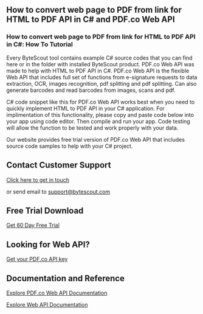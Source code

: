 ## How to convert web page to PDF from link for HTML to PDF API in C# and PDF.co Web API

### How to convert web page to PDF from link for HTML to PDF API in C#: How To Tutorial

Every ByteScout tool contains example C# source codes that you can find here or in the folder with installed ByteScout product. PDF.co Web API was made to help with HTML to PDF API in C#. PDF.co Web API is the flexible Web API that includes full set of functions from e-signature requests to data extraction, OCR, images recognition, pdf splitting and pdf splitting. Can also generate barcodes and read barcodes from images, scans and pdf.

C# code snippet like this for PDF.co Web API works best when you need to quickly implement HTML to PDF API in your C# application. For implimentation of this functionality, please copy and paste code below into your app using code editor. Then compile and run your app. Code testing will allow the function to be tested and work properly with your data.

Our website provides free trial version of PDF.co Web API that includes source code samples to help with your C# project.

## Contact Customer Support

[Click here to get in touch](https://bytescout.zendesk.com/hc/en-us/requests/new?subject=PDF.co%20Web%20API%20Question)

or send email to [support@bytescout.com](mailto:support@bytescout.com?subject=PDF.co%20Web%20API%20Question) 

## Free Trial Download

[Get 60 Day Free Trial](https://bytescout.com/download/web-installer?utm_source=github-readme)

## Looking for Web API? 

[Get your PDF.co API key](https://pdf.co/documentation/api?utm_source=github-readme)

## Documentation and Reference

[Explore PDF.co Web API Documentation](https://bytescout.com/documentation/index.html?utm_source=github-readme)

[Explore Web API Documentation](https://pdf.co/documentation/api?utm_source=github-readme)
